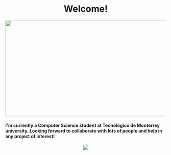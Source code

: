 # <h1 align="center"> Welcome! </h1>
<p align="center">
  <img width="1000" height="300" src="https://cdn.dribbble.com/userupload/10211320/file/still-a24f00dc29ca4ba87bf57afd91d2c4bb.gif?resize=400x0">
</p>

#### I'm currently a Computer Science student at Tecnológico de Monterrey university. Looking forward to collaborate with lots of people and help in any project of interest!

<p align="center">
  <a href="https://github.com/anuraghazra/github-readme-stats">
    <img src="https://github-readme-stats.vercel.app/api/top-langs/?username=bashlui&layout=compact&theme=dark">
  </a>
</p>

